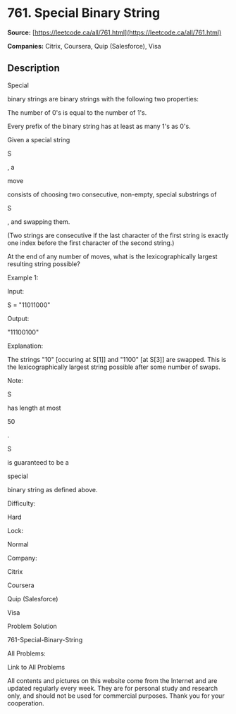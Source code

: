 # 761. Special Binary String

**Source:** [https://leetcode.ca/all/761.html](https://leetcode.ca/all/761.html)

**Companies:** Citrix, Coursera, Quip (Salesforce), Visa

## Description

Special

binary strings are binary strings with the following two properties:

The number of 0's is equal to the number of 1's.

Every prefix of the binary string has at least as many 1's as 0's.

Given a special string

S

, a

move

consists of choosing two consecutive,
    non-empty, special substrings of

S

, and swapping them.

(Two strings are
    consecutive if the last character of the first string is exactly one index before the first
    character of the second string.)

At the end of any number of moves, what is the lexicographically largest resulting string
        possible?

Example 1:

Input:

S = "11011000"

Output:

"11100100"

Explanation:

The strings "10" [occuring at S[1]] and "1100" [at S[3]] are swapped.
This is the lexicographically largest string possible after some number of swaps.

Note:

S

has length at most

50

.

S

is guaranteed to be a

special

binary string as defined above.

Difficulty:

Hard

Lock:

Normal

Company:

Citrix

Coursera

Quip (Salesforce)

Visa

Problem Solution

761-Special-Binary-String

All Problems:

Link to All Problems

All contents and pictures on this website come from the Internet and are updated regularly every week. They are for personal study and research only, and should not be used for commercial purposes. Thank you for your cooperation.


